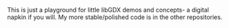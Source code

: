 This is just a playground for little libGDX demos and concepts- a digital napkin if you will. My more stable/polished code is in the other repositories.
